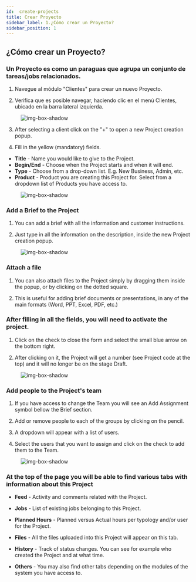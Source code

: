```yaml
---
id:  create-projects
title: Crear Proyecto
sidebar_label: 1.¿Cómo crear un Proyecto?
sidebar_position: 1
---
```


## ¿Cómo crear un Proyecto?

### Un Proyecto es como un paraguas que agrupa un conjunto de tareas/jobs relacionados.

1. Navegue al módulo "Clientes" para crear un nuevo Proyecto.

2. Verifica que es posible navegar, haciendo clic en el menú Clientes, ubicado en la barra lateral izquierda.

<figure>

![img-box-shadow](/img/university/project-management/project-management-lesson1-1.png)
<figcaption></figcaption>
</figure>

3. After selecting a client click on the "+" to open a new Project creation popup.

4. Fill in the yellow (mandatory) fields.

- **Title** - Name you would like to give to the Project.
- **Begin/End** - Choose when the Project starts and when it will end.
- **Type** - Choose from a drop-down list. E.g. New Business, Admin, etc.
- **Product** - Product you are creating this Project for. Select from a dropdown list of Products you have access to.


<figure>

![img-box-shadow](/img/university/project-management/project-management-lesson1-2.png)
<figcaption></figcaption>
</figure>

### Add a Brief to the Project

1. You can add a brief with all the information and customer instructions.

2. Just type in all the information on the description, inside the new Project creation popup.

<figure>

![img-box-shadow](/img/university/project-management/project-management-lesson1-3.png)
<figcaption></figcaption>
</figure>

### Attach a file

1. You can also attach files to the Project simply by dragging them inside the popup, or by clicking on the dotted square.

2. This is useful for adding brief documents or presentations, in any of the main formats (Word, PPT, Excel, PDF, etc.)

### After filling in all the fields, you will need to activate the project.

1. Click on the check to close the form and select the small blue arrow on the bottom right.

2. After clicking on it, the Project will get a number (see Project code at the top) and it will no longer be on the stage Draft.

<figure>

![img-box-shadow](/img/university/project-management/project-management-lesson1-4.png)
<figcaption></figcaption>
</figure>

### Add people to the Project's team

1. If you have access to change the Team you will see an Add Assignment symbol bellow the Brief section.

2. Add or remove people to each of the groups by clicking on the pencil.

3. A dropdown will appear with a list of users.

4. Select the users that you want to assign and click on the check to add them to the Team.

<figure>

![img-box-shadow](/img/university/project-management/project-management-lesson1-5.png)
<figcaption></figcaption>
</figure>


### At the top of the page you will be able to find various tabs with information about this Project


- **Feed** - Activity and comments related with the Project.

- **Jobs** - List of existing jobs belonging to this Project.

- **Planned Hours** - Planned versus Actual hours per typology and/or user for the Project.

- **Files** - All the files uploaded into this Project will appear on this tab.

- **History** - Track of status changes. You can see for example who created the Project and at what time.

- **Others** - You may also find other tabs depending on the modules of the system you have access to.
